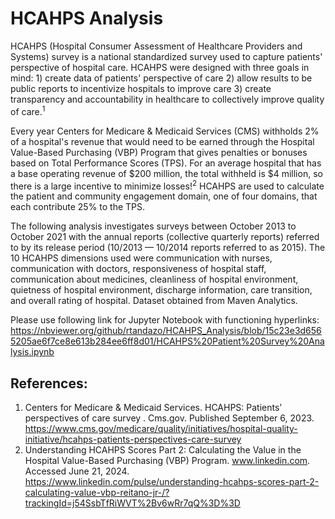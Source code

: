 # HCAHPS Analysis

HCAHPS (Hospital Consumer Assessment of Healthcare Providers and Systems) survey is a national standardized survey used to capture patients' perspective of hospital care. HCAHPS were designed with three goals in mind: 1) create data of patients' perspective of care 2) allow results to be public reports to incentivize hospitals to improve care 3) create transparency and accountability in healthcare to collectively improve quality of care.<sup>1</sup> 

Every year Centers for Medicare & Medicaid Services (CMS) withholds 2% of a hospital's revenue that would need to be earned through the Hospital Value-Based Purchasing (VBP) Program that gives penalties or bonuses based on Total Performance Scores (TPS). For an average hospital that has a base operating revenue of $200 million, the total withheld is $4 million, so there is a large incentive to minimize losses!<sup>2</sup>  HCAHPS are used to calculate the patient and community engagement domain, one of four domains, that each contribute 25% to the TPS. 

The following analysis investigates surveys between October 2013 to October 2021 with the annual reports (collective quarterly reports) referred to by its release period (10/2013 — 10/2014 reports referred to as 2015). The 10 HCAHPS dimensions used were communication with nurses, communication with doctors, responsiveness of hospital staff, communication about medicines, cleanliness of hospital environment, quietness of hospital environment, discharge information, care transition, and overall rating of hospital. Dataset obtained from Maven Analytics.

Please use following link for Jupyter Notebook with functioning hyperlinks: 
https://nbviewer.org/github/rtandazo/HCAHPS_Analysis/blob/15c23e3d6565205ae6f7ce8e613b284ee6ff8d01/HCAHPS%20Patient%20Survey%20Analysis.ipynb 

## References:

1. Centers for Medicare & Medicaid Services. HCAHPS: Patients’ perspectives of care survey . Cms.gov. Published September 6, 2023. https://www.cms.gov/medicare/quality/initiatives/hospital-quality-initiative/hcahps-patients-perspectives-care-survey
2. Understanding HCAHPS Scores Part 2: Calculating the Value in the Hospital Value-Based Purchasing (VBP) Program. www.linkedin.com. Accessed June 21, 2024. https://www.linkedin.com/pulse/understanding-hcahps-scores-part-2-calculating-value-vbp-reitano-jr-/?trackingId=j54SsbTfRiWVT%2Bv6wRr7qQ%3D%3D
